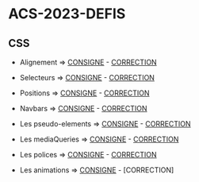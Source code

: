 
# ACS-2023-DEFIS

  

  

## CSS

  

- Alignement => [CONSIGNE](https://github.com/amerucci/ACS-2023-DEFIS/tree/main/CSS/CONSIGNES/1.%20Alignement) - [CORRECTION](https://github.com/amerucci/ACS-2023-DEFIS/tree/main/CSS/CORRECTIONS/1.%20Alignement)

- Selecteurs => [CONSIGNE](https://github.com/amerucci/ACS-2023-DEFIS/tree/main/CSS/CONSIGNES/2.%20Les%20selecteurs) - [CORRECTION](https://github.com/amerucci/ACS-2023-DEFIS/tree/main/CSS/CORRECTIONS/2.%20Les%20selecteurs)

- Positions => [CONSIGNE](https://github.com/amerucci/ACS-2023-DEFIS/tree/main/CSS/CONSIGNES/3.%20Positions) - [CORRECTION](https://github.com/amerucci/ACS-2023-DEFIS/tree/main/CSS/CORRECTIONS/3.%20Positions)

- Navbars => [CONSIGNE](https://github.com/amerucci/ACS-2023-DEFIS/tree/main/CSS/CONSIGNES/4.%20NavBars) - [CORRECTION](https://github.com/amerucci/ACS-2023-DEFIS/tree/main/CSS/CORRECTIONS/4.%20NavBars)

- Les pseudo-elements => [CONSIGNE](https://github.com/amerucci/ACS-2023-DEFIS/tree/main/CSS/CONSIGNES/5.%20Les%20pseudos%20%C3%A9l%C3%A9ments) - [CORRECTION](https://github.com/amerucci/ACS-2023-DEFIS/tree/main/CSS/CORRECTIONS/5.%20Les%20pseudos%20%C3%A9l%C3%A9ments)

- Les mediaQueries => [CONSIGNE](https://github.com/amerucci/ACS-2023-DEFIS/tree/main/CSS/CONSIGNES/6.%20Les%20Media%20Queries) - [CORRECTION](https://github.com/amerucci/ACS-2023-DEFIS/tree/main/CSS/CORRECTIONS/6.%20Les%20Media%20Queries)

- Les polices => [CONSIGNE](https://github.com/amerucci/ACS-2023-DEFIS/tree/main/CSS/CONSIGNES/7.%20Les%20polices) - [CORRECTION](https://github.com/amerucci/ACS-2023-DEFIS/tree/main/CSS/CORRECTIONS/7.%20Les%20polices)

- Les animations => [CONSIGNE](https://github.com/amerucci/ACS-2023-DEFIS/tree/main/CSS/CONSIGNES/8.%20Animation) - [CORRECTION]



